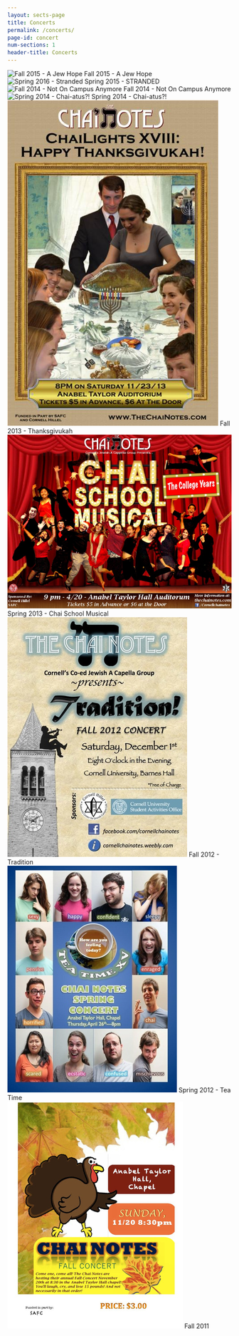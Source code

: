 ```yaml
---
layout: sects-page
title: Concerts
permalink: /concerts/
page-id: concert
num-sections: 1
header-title: Concerts
---
```


<div class="row">
  <div class="col-lg-4">
    <img src="/img/concert/fa15.png" alt="Fall 2015 - A Jew Hope">
    <span>Fall 2015 - A Jew Hope</span>
  </div>
  <div class="col-lg-4">
    <img src="/img/concert/sp15.png" alt="Spring 2016 - Stranded">
    <span>Spring 2015 - STRANDED</span>
  </div>
  <div class="col-lg-4">
    <img src="/img/concert/fa14.jpg" alt="Fall 2014 - Not On Campus Anymore">
    <span>Fall 2014 - Not On Campus Anymore</span>
  </div>
</div>
<div class="row">
  <div class="col-lg-4">
    <img src="/img/concert/sp14.png" alt="Spring 2014 - Chai-atus?!">
    <span>Spring 2014 - Chai-atus?!</span>
  </div>
  <div class="col-lg-4">
    <img src="/img/concert/fa13.jpg" alt="Fall 2013 - Thanksgivukah">
    <span>Fall 2013 - Thanksgivukah</span>
  </div>
  <div class="col-lg-4">
    <img src="/img/concert/sp13.jpg" alt="Spring 2013 - Chai School Musical">
    <span>Spring 2013 - Chai School Musical</span>
  </div>
</div>
<div class="row">
  <div class="col-lg-4">
    <img src="/img/concert/fa12.jpg" alt="Fall 2012 - Tradition">
    <span>Fall 2012 - Tradition</span>
  </div>
  <div class="col-lg-4">
    <img src="/img/concert/sp12.jpg" alt="Spring 2012 - Tea Time">
    <span>Spring 2012 - Tea Time</span>
  </div>
  <div class="col-lg-4">
    <img src="/img/concert/fa11.jpg" alt="Fall 2011">
    <span>Fall 2011</span>
  </div>
</div>